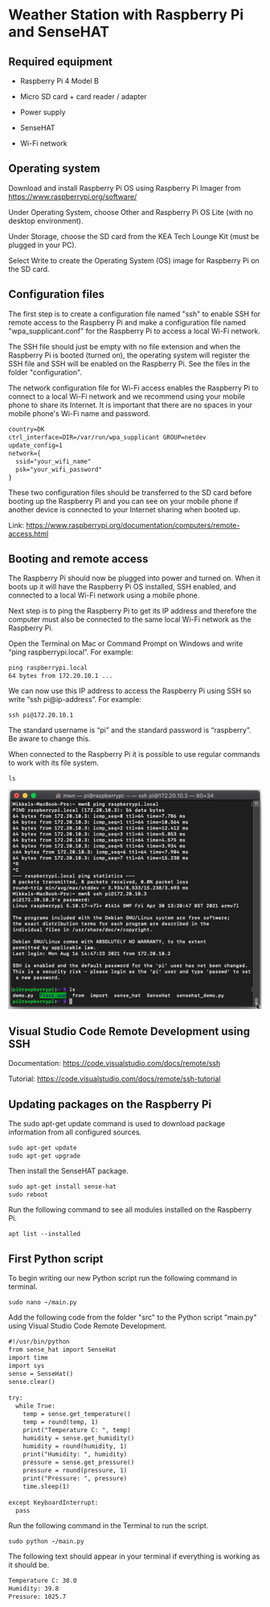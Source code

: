 # Weather Station with Raspberry Pi and SenseHAT

## Required equipment

- Raspberry Pi 4 Model B

- Micro SD card + card reader / adapter

- Power supply

- SenseHAT

- Wi-Fi network

## Operating system

Download and install Raspberry Pi OS using Raspberry Pi Imager from https://www.raspberrypi.org/software/

Under Operating System, choose Other and Raspberry Pi OS Lite (with no desktop environment).

Under Storage, choose the SD card from the KEA Tech Lounge Kit (must be plugged in your PC).

Select Write to create the Operating System (OS) image for Raspberry Pi on the SD card.

## Configuration files

The first step is to create a configuration file named "ssh" to enable SSH for remote access to the Raspberry Pi and make a configuration file named "wpa_supplicant.conf" for the Raspberry Pi to access a local Wi-Fi network.

The SSH file should just be empty with no file extension and when the Raspberry Pi is booted (turned on), the operating system will register the SSH file and SSH will be enabled on the Raspberry Pi. See the files in the folder "configuration".

The network configuration file for Wi-Fi access enables the Raspberry Pi to connect to a local Wi-Fi network and we recommend using your mobile phone to share its Internet. It is important that there are no spaces in your mobile phone's Wi-Fi name and password.

```
country=DK
ctrl_interface=DIR=/var/run/wpa_supplicant GROUP=netdev
update_config=1
network={
  ssid="your_wifi_name"
  psk="your_wifi_password"
}
```

These two configuration files should be transferred to the SD card before booting up the Raspberry Pi and you can see on your mobile phone if another device is connected to your Internet sharing when booted up.

Link: https://www.raspberrypi.org/documentation/computers/remote-access.html

## Booting and remote access

The Raspberry Pi should now be plugged into power and turned on. When it boots up it will have the Raspberry Pi OS installed, SSH enabled, and connected to a local Wi-Fi network using a mobile phone.

Next step is to ping the Raspberry Pi to get its IP address and therefore the computer must also be connected to the same local Wi-Fi network as the Raspberry Pi.

Open the Terminal on Mac or Command Prompt on Windows and write “ping raspberrypi.local”. For example:

```
ping raspberrypi.local
64 bytes from 172.20.10.1 ...
```

We can now use this IP address to access the Raspberry Pi using SSH so write “ssh pi@ip-address”. For example:

```
ssh pi@172.20.10.1
```

The standard username is “pi” and the standard password is “raspberry”. Be aware to change this.

When connected to the Raspberry Pi it is possible to use regular commands to work with its file system.

```
ls
```

![image info](./assets/ping-raspberrypi-local-ssh.png)

## Visual Studio Code Remote Development using SSH

Documentation: https://code.visualstudio.com/docs/remote/ssh

Tutorial: https://code.visualstudio.com/docs/remote/ssh-tutorial

## Updating packages on the Raspberry Pi

The sudo apt-get update command is used to download package information from all configured sources.

```
sudo apt-get update
sudo apt-get upgrade
```

Then install the SenseHAT package.

```
sudo apt-get install sense-hat
sudo reboot
```

Run the following command to see all modules installed on the Raspberry Pi.

```
apt list --installed
```

## First Python script

To begin writing our new Python script run the following command in terminal.

```
sudo nano ~/main.py
```

Add the following code from the folder "src" to the Python script "main.py" using Visual Studio Code Remote Development.

```
#!/usr/bin/python
from sense_hat import SenseHat
import time
import sys
sense = SenseHat()
sense.clear()

try:
  while True:
    temp = sense.get_temperature()
    temp = round(temp, 1)
    print("Temperature C: ", temp)
    humidity = sense.get_humidity()
    humidity = round(humidity, 1)
    print("Humidity: ", humidity)
    pressure = sense.get_pressure()
    pressure = round(pressure, 1)
    print("Pressure: ", pressure)
    time.sleep(1)
    
except KeyboardInterrupt:
  pass
```

Run the following command in the Terminal to run the script.

```
sudo python ~/main.py
```

The following text should appear in your terminal if everything is working as it should be.

```
Temperature C: 30.0
Humidity: 39.8
Pressure: 1025.7
```
